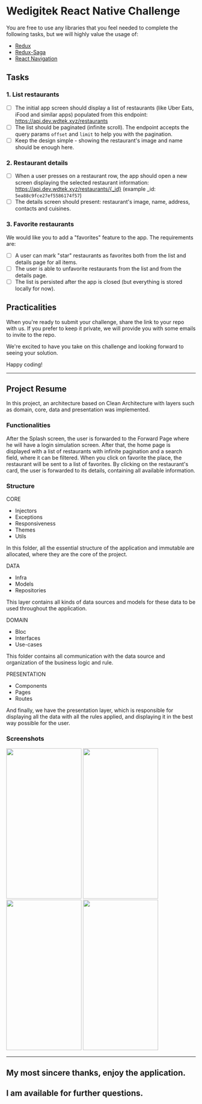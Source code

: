 # Wedigitek React Native Challenge

You are free to use any libraries that you feel needed to complete the following tasks, but we will highly value the usage of:

- [Redux](https://github.com/reduxjs/redux)
- [Redux-Saga](https://github.com/redux-saga/redux-saga)
- [React Navigation](https://github.com/react-navigation/react-navigation)

## Tasks

### **1. List restaurants**

- [ ] The initial app screen should display a list of restaurants (like Uber Eats, iFood and similar apps) populated from this endpoint: https://api.dev.wdtek.xyz/restaurants
- [ ] The list should be paginated (infinite scroll). The endpoint accepts the query params `offset` and `limit` to help you with the pagination.
- [ ] Keep the design simple - showing the restaurant's image and name should be enough here.

### **2. Restaurant details**

- [ ] When a user presses on a restaurant row, the app should open a new screen displaying the selected restaurant information: https://api.dev.wdtek.xyz/restaurants/{_id} (example \_id: `5ea88c9fce27ef5586174f57`)
- [ ] The details screen should present: restaurant's image, name, address, contacts and cuisines.

### **3. Favorite restaurants**

We would like you to add a "favorites" feature to the app. The requirements are:

- [ ] A user can mark "star" restaurants as favorites both from the list and details page for all items.
- [ ] The user is able to unfavorite restaurants from the list and from the details page.
- [ ] The list is persisted after the app is closed (but everything is stored locally for now).

## Practicalities

When you're ready to submit your challenge, share the link to your repo with us.
If you prefer to keep it private, we will provide you with some emails to invite
to the repo.

We're excited to have you take on this challenge and looking forward to seeing
your solution.

Happy coding!



----------------

## Project Resume

In this project, an architecture based on Clean Architecture with layers such as domain, core, data and presentation was implemented.

### Functionalities

After the Splash screen, the user is forwarded to the Forward Page where he will have a login simulation screen.
After that, the home page is displayed with a list of restaurants with infinite pagination and a search field, where it can be filtered.
When you click on favorite the place, the restaurant will be sent to a list of favorites.
By clicking on the restaurant's card, the user is forwarded to its details, containing all available information.


### Structure

CORE 
  - Injectors
  - Exceptions
  - Responsiveness
  - Themes
  - Utils

In this folder, all the essential structure of the application and immutable are allocated, where they are the core of the project.

DATA 
  - Infra
  - Models
  - Repositories
  
This layer contains all kinds of data sources and models for these data to be used throughout the application.

DOMAIN 
  - Bloc
  - Interfaces
  - Use-cases
  
This folder contains all communication with the data source and organization of the business logic and rule.

PRESENTATION 
  - Components
  - Pages
  - Routes
  
And finally, we have the presentation layer, which is responsible for displaying all the data with all the rules applied, and displaying it in the best way possible for the user.


### Screenshots

<div>
<img src="https://drive.google.com/uc?id=1XeA7lUrD_hWNHNTvJNfUFK_SYOP5DMv6" height="400" width="200">
<img src="https://drive.google.com/uc?id=1IQeRw7raN-KcfLV8h3uje9kxRfSBO9kQ" height="400" width="200">
<img src="https://drive.google.com/uc?id=1VaSXCwqiR8mDDbf4D7HaBYBxtEegfH8q" height="400" width="200">
<img src="https://drive.google.com/uc?id=1rtwBfXEAQso0iie4n_birGyuXs26cESC" height="400" width="200">
<div/>

-----------------

## My most sincere thanks, enjoy the application.
## I am available for further questions.
